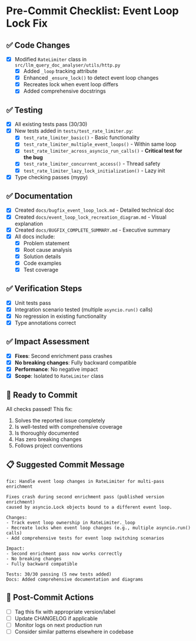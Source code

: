 # Pre-Commit Checklist: Event Loop Lock Fix

## ✅ Code Changes
- [x] Modified `RateLimiter` class in `src/llm_query_doc_analyser/utils/http.py`
  - [x] Added `_loop` tracking attribute
  - [x] Enhanced `_ensure_lock()` to detect event loop changes
  - [x] Recreates lock when event loop differs
  - [x] Added comprehensive docstrings

## ✅ Testing
- [x] All existing tests pass (30/30)
- [x] New tests added in `tests/test_rate_limiter.py`:
  - [x] `test_rate_limiter_basic()` - Basic functionality
  - [x] `test_rate_limiter_multiple_event_loops()` - Within same loop
  - [x] `test_rate_limiter_across_asyncio_run_calls()` - **Critical test for the bug**
  - [x] `test_rate_limiter_concurrent_access()` - Thread safety
  - [x] `test_rate_limiter_lazy_lock_initialization()` - Lazy init
- [x] Type checking passes (mypy)

## ✅ Documentation
- [x] Created `docs/bugfix_event_loop_lock.md` - Detailed technical doc
- [x] Created `docs/event_loop_lock_recreation_diagram.md` - Visual explanation
- [x] Created `docs/BUGFIX_COMPLETE_SUMMARY.md` - Executive summary
- [x] All docs include:
  - [x] Problem statement
  - [x] Root cause analysis
  - [x] Solution details
  - [x] Code examples
  - [x] Test coverage

## ✅ Verification Steps
- [x] Unit tests pass
- [x] Integration scenario tested (multiple `asyncio.run()` calls)
- [x] No regression in existing functionality
- [x] Type annotations correct

## ✅ Impact Assessment
- [x] **Fixes**: Second enrichment pass crashes
- [x] **No breaking changes**: Fully backward compatible
- [x] **Performance**: No negative impact
- [x] **Scope**: Isolated to `RateLimiter` class

## 🎯 Ready to Commit
All checks passed! This fix:
1. Solves the reported issue completely
2. Is well-tested with comprehensive coverage
3. Is thoroughly documented
4. Has zero breaking changes
5. Follows project conventions

## 📋 Suggested Commit Message

```
fix: Handle event loop changes in RateLimiter for multi-pass enrichment

Fixes crash during second enrichment pass (published version enrichment)
caused by asyncio.Lock objects bound to a different event loop.

Changes:
- Track event loop ownership in RateLimiter._loop
- Recreate locks when event loop changes (e.g., multiple asyncio.run() calls)
- Add comprehensive tests for event loop switching scenarios

Impact:
- Second enrichment pass now works correctly
- No breaking changes
- Fully backward compatible

Tests: 30/30 passing (5 new tests added)
Docs: Added comprehensive documentation and diagrams
```

## 🚀 Post-Commit Actions
- [ ] Tag this fix with appropriate version/label
- [ ] Update CHANGELOG if applicable
- [ ] Monitor logs on next production run
- [ ] Consider similar patterns elsewhere in codebase
